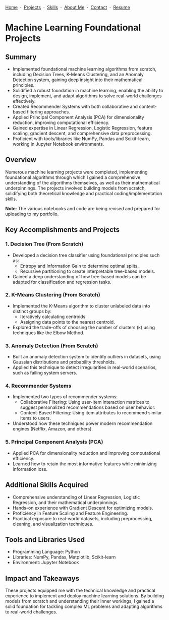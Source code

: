 [Home](https://github.com/saifullah-s/portfolio/blob/main/README.md) &nbsp;·&nbsp; [Projects](https://github.com/saifullah-s/portfolio/blob/main/projects.md) &nbsp;·&nbsp; [Skills](https://github.com/saifullah-s/portfolio/blob/main/skills.md) &nbsp;·&nbsp; [About Me](https://github.com/saifullah-s/portfolio/blob/main/about-me.md) &nbsp;·&nbsp; [Contact](https://github.com/saifullah-s/portfolio/blob/main/contact.md) &nbsp;·&nbsp; [Resume](https://github.com/saifullah-s/portfolio/blob/main/resume.md)  

# Machine Learning Foundational Projects

## Summary
-	Implemented foundational machine learning algorithms from scratch, including Decision Trees, K-Means Clustering, and an Anomaly Detection system, gaining deep insight into their mathematical principles.
-	Solidified a robust foundation in machine learning, enabling the ability to design, implement, and adapt algorithms to solve real-world challenges effectively.
-	Created Recommender Systems with both collaborative and content-based filtering approaches.
-	Applied Principal Component Analysis (PCA) for dimensionality reduction, improving computational efficiency.
-	Gained expertise in Linear Regression, Logistic Regression, feature scaling, gradient descent, and comprehensive data preprocessing.
-	Proficient with tools/libraries like NumPy, Pandas and Scikit-learn, working in Jupyter Notebook environments.

## Overview  
Numerous machine learning projects were completed, implementing foundational algorithms through which I gained a comprehensive understanding of the algorithms themselves, as well as their mathematical underpinnings. The projects involved building models from scratch, solidifying both theoretical knowledge and practical coding/implementation skills.  

**Note**: The various notebooks and code are being revised and prepared for uploading to my portfolio.  

## Key Accomplishments and Projects  

### 1. Decision Tree (From Scratch)  
- Developed a decision tree classifier using foundational principles such as:
  - Entropy and Information Gain to determine optimal splits.
  - Recursive partitioning to create interpretable tree-based models.  
- Gained a deep understanding of how tree-based models can be adapted for classification and regression tasks.

### 2. K-Means Clustering (From Scratch)  
- Implemented the K-Means algorithm to cluster unlabeled data into distinct groups by:
  - Iteratively calculating centroids.
  - Assigning data points to the nearest centroid.
- Explored the trade-offs of choosing the number of clusters (k) using techniques like the Elbow Method.

### 3. Anomaly Detection (From Scratch)  
- Built an anomaly detection system to identify outliers in datasets, using Gaussian distributions and probability thresholds.
- Applied this technique to detect irregularities in real-world scenarios, such as failing system servers.

### 4. Recommender Systems  
- Implemented two types of recommender systems:
  - Collaborative Filtering: Using user-item interaction matrices to suggest personalized recommendations based on user behavior.
  - Content-Based Filtering: Using item attributes to recommend similar items to users.
- Understood how these techniques power modern recommendation engines (Netflix, Amazon, and others).

### 5. Principal Component Analysis (PCA)  
- Applied PCA for dimensionality reduction and improving computational efficiency.
- Learned how to retain the most informative features while minimizing information loss.

## Additional Skills Acquired
- Comprehensive understanding of Linear Regression, Logistic Regression, and their mathematical underpinnings.
- Hands-on experience with Gradient Descent for optimizing models.
- Proficiency in Feature Scaling and Feature Engineering.
- Practical exposure to real-world datasets, including preprocessing, cleaning, and visualization techniques.

## Tools and Libraries Used  
- Programming Language: Python  
- Libraries: NumPy, Pandas, Matplotlib, Scikit-learn  
- Environment: Jupyter Notebook

## Impact and Takeaways  
These projects equipped me with the technical knowledge and practical experience to implement and deploy machine learning solutions. By building models from scratch and understanding their inner workings, I gained a solid foundation for tackling complex ML problems and adapting algorithms to real-world challenges.
